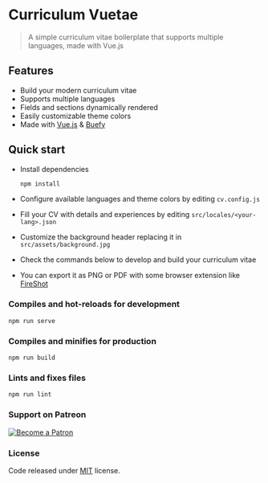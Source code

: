 # Curriculum Vuetae
> A simple curriculum vitae boilerplate that supports multiple languages, made with Vue.js


## Features
- Build your modern curriculum vitae
- Supports multiple languages
- Fields and sections dynamically rendered 
- Easily customizable theme colors
- Made with [Vue.js](https://vuejs.org) & [Buefy](https://buefy.org)

## Quick start
- Install dependencies
  ```
  npm install
  ```

- Configure available languages and theme colors by editing `cv.config.js`
- Fill your CV with details and experiences by editing `src/locales/<your-lang>.json` 
- Customize the background header replacing it in `src/assets/background.jpg`
- Check the commands below to develop and build your curriculum vitae
- You can export it as PNG or PDF with some browser extension like [FireShot](https://chrome.google.com/webstore/detail/take-webpage-screenshots/mcbpblocgmgfnpjjppndjkmgjaogfceg)

### Compiles and hot-reloads for development
```
npm run serve
```

### Compiles and minifies for production
```
npm run build
```

### Lints and fixes files
```
npm run lint
```

### Support on Patreon
<a href="https://www.patreon.com/hacklover">
    <img src="https://c5.patreon.com/external/logo/become_a_patron_button.png" alt="Become a Patron" />
</a>

### License
Code released under [MIT](https://github.com/hacklover/curriculum-vuetae/blob/master/LICENSE) license.